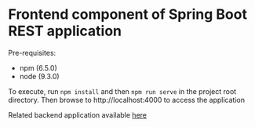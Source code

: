 # Frontend component of Spring Boot REST application

Pre-requisites:
- npm (6.5.0)
- node (9.3.0)

To execute, run `npm install` and then `npm run serve` in the project root directory. Then browse to http://localhost:4000 to access the application

Related backend application available [here](https://github.com/Asjad27/rest_service)
